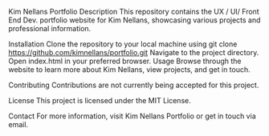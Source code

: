 Kim Nellans Portfolio
Description
This repository contains the UX / UI/ Front End Dev. portfolio website for Kim Nellans, showcasing various projects and professional information.

Installation
Clone the repository to your local machine using git clone https://github.com/kimnellans/portfolio.git
Navigate to the project directory.
Open index.html in your preferred browser.
Usage
Browse through the website to learn more about Kim Nellans, view projects, and get in touch.

Contributing
Contributions are not currently being accepted for this project.

License
This project is licensed under the MIT License.

Contact
For more information, visit Kim Nellans Portfolio or get in touch via email.
